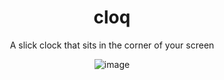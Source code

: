 <div align="center">

# cloq
A slick clock that sits in the corner of your screen

![image](https://user-images.githubusercontent.com/83908932/182128973-2f3a4e07-2d30-4c22-9d2d-0cdb75f2063e.png)
